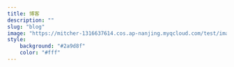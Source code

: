 ```yaml
---
title: 博客
description: ""
slug: "blog"
image: "https://mitcher-1316637614.cos.ap-nanjing.myqcloud.com/test/image-20230312000207584.png"
style:
    background: "#2a9d8f"
    color: "#fff"
---
```


